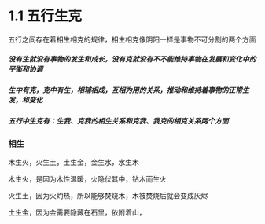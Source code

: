 # 1.1 五行生克

五行之间存在着相生相克的规律，相生相克像阴阳一样是事物不可分割的两个方面

##### **没有生就没有事物的发生和成长，没有克就没有不不能维持事物在发展和变化中的平衡和协调**

##### 生中有克，克中有生，相辅相成，互相为用的关系，推动和维持着事物的正常生发，和变化

##### **五行中生克有：生我、克我的相生关系和克我、我克的相克关系两个方面**

### 相生

木生火，火生土，土生金，金生水，水生木

木生火，是因为木性温暖，火隐伏其中，钻木而生火

火生土，因为火灼热，所以能够焚烧木，木被焚烧后就会变成灰烬

土生金，因为金需要隐藏在石里，依附着山，
